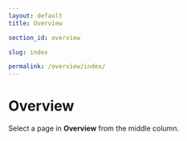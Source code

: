 ```yaml
---
layout: default
title: Overview

section_id: overview

slug: index

permalink: /overview/index/
---
```


# Overview

Select a page in **Overview** from the middle column.

